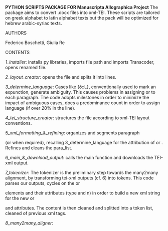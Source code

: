 **PYTHON SCRIPTS PACKAGE FOR Manuscripta Allographica Project**
The package aims to convert .docx files into xml-TEI. 
These scripts are tailored on greek alphabet to latin alphabet texts but the pack will be optimized for hebrew arabic-syriac texts. 

AUTHORS

Federico Boschetti, Giulia Re

CONTENTS

*1_installer*: installs py libraries, imports file path and imports Transcoder, opens renamed file.

*2_layout_creator*: opens the file and splits it into lines.

*3_determine_language*: Cases like {δ::L}, conventionally used to mark an expunction, generate ambiguity. This causes problems in assigning <grc> or <ita> to each paragraph. 
The code adopts milestones in order to minimize the impact of ambiguous cases, does a predominance count in order to assign language (if over 20% in the line). 

*4_tei_structure_creator*: structures the file according to xml-TEI layout conventions. 

*5_xml_formatting_&_refining*:  organizes and segments paragraph <p> (or <ab> when required), recalling 3_determine_language for the attribution of <gr> or <ita>. Refines and cleans the para_list.

*6_main_&_download_output*: calls the main function and downloads the TEI-xml output. 

*7_tokenizer*: The tokenizer is the preliminary step towards the many2many alignment, by transforming tei-xml outputs (cf. 6) into tokens. 
This code parses our outputs, cycles on the <ab> or <p> elements and their attributes (type and n) in order to build a new xml string for the new <ab> or <p> and attributes.
The content is then cleaned and splitted into a token list, cleaned of previous xml tags. 

*8_many2many_aligner*: 
